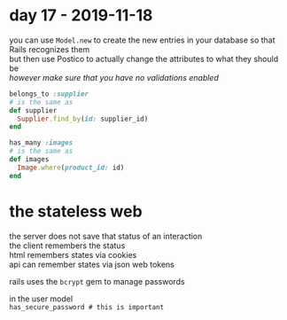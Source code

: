# day 17 - 2019-11-18

you can use `Model.new` to create the new entries in your database so that Rails recognizes them  
but then use Postico to actually change the attributes to what they should be  
*however make sure that you have no validations enabled*  

```ruby  
belongs_to :supplier  
# is the same as  
def supplier  
  Supplier.find_by(id: supplier_id)  
end   

has_many :images  
# is the same as  
def images  
  Image.where(product_id: id)  
end  
```

# the stateless web  
the server does not save that status of an interaction  
the client remembers the status  
html remembers states via cookies  
api can remember states via json web tokens  

rails uses the `bcrypt` gem to manage passwords  

in the user model  
`has_secure_password # this is important`  

